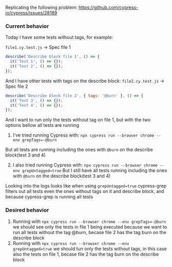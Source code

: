 Replicating the following problem: https://github.com/cypress-io/cypress/issues/28189

### Current behavior

Today I have some tests without tags, for example:

`file1.cy.test.js` -> Spec file 1

```js
describe('Describe block file 1', () => {
  it('Test 1', () => {});
  it('Test 2', () => {});
});
```

And I have other tests with tags on the describe block:
`file2.cy.test.js` -> Spec file 2

```js
describe('Describe block file 2', { tags: '@burn' }, () => {
  it('Test 3', () => {});
  it('Test 4', () => {});
});
```

And I want to run only the tests without tag on file 1, but with the two options bellow all tests
are running

1. I've tried running Cypress with:
   `npx cypress run --browser chrome --env grepTags=-@burn`

But all tests are running including the ones with `@burn` on the describe block(test 3 and 4)

2. I also tried running Cypress with:
   `npx cypress run --browser chrome --env grepUntagged=true`
   But I still have all tests running including the ones with `@burn` on the describe block(test 3 and 4)

Looking into the logs looks like when using `grepUntagged=true` cypress-grep filters out all tests even the ones without tags on it and describe block, and because cypress-grep is running all tests

### Desired behavior

1. Running with `npx cypress run --browser chrome --env grepTags=-@burn` we should see only the tests in file 1 being executed because we want to run all tests without the tag @burn, becase file 2 has the tag burn on the describe block
2. Running with `npx cypress run --browser chrome --env grepUntagged=true` we should tun only the tests without tags, in this case also the tests on file 1, becase file 2 has the tag burn on the describe block
